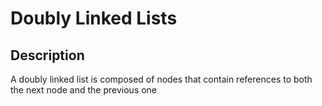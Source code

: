 <h1>Doubly Linked Lists</h1>

<h2>Description</h2>

<p>A doubly linked list is composed of nodes that contain references to both the next node and the previous one</p>